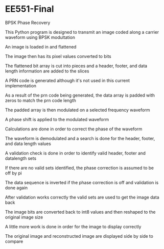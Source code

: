 # EE551-Final
BPSK Phase Recovery

This Python program is designed to transmit an image coded along a carrier waveform using BPSK modultation

An image is loaded in and flattened

The image then has its pixel values converted to bits

The flattened bit array is cut into pieces and a header, footer, and data length information are added to the slices

A PRN code is generated although it's not used in this current implementation

As a result of the prn code being generated, the data array is padded with zeros to match the prn code length

The padded array is then modulated on a selected frequency waveform

A phase shift is applied to the modulated waveform

Calculations are done in order to correct the phase of the waveform

The waveform is demodulated and a search is done for the header, footer, and data length values

A validation check is done in order to identify valid header, footer and datalength sets

If there are no valid sets identified, the phase correction is assumed to be off by pi

The data sequence is inverted if the phase correction is off and validation is done again

After validation works correctly the valid sets are used to get the image data back

The image bits are converted back to int8 values and then reshaped to the original image size

A little more work is done in order for the image to display correctly

The original image and reconstructed image are displayed side by side to compare
